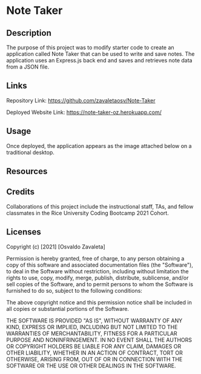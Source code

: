 # Note Taker

## Description

The purpose of this project was to modify starter code to create an application called Note Taker that can be used to write and save notes. The application uses an Express.js back end and saves and retrieves note data from a JSON file.

## Links

Repository Link: https://github.com/zavaletaosv/Note-Taker

Deployed Website Link: https://note-taker-oz.herokuapp.com/
## Usage

Once deployed, the application appears as the image attached below on a traditional desktop.


## Resources



## Credits

Collaborations of this project include the instructional staff, TAs, and fellow classmates in the Rice University Coding Bootcamp 2021 Cohort.

## Licenses

Copyright (c) [2021] [Osvaldo Zavaleta]

Permission is hereby granted, free of charge, to any person obtaining a copy of this software and associated documentation files (the "Software"), to deal in the Software without restriction, including without limitation the rights to use, copy, modify, merge, publish, distribute, sublicense, and/or sell copies of the Software, and to permit persons to whom the Software is furnished to do so, subject to the following conditions:

The above copyright notice and this permission notice shall be included in all copies or substantial portions of the Software.

THE SOFTWARE IS PROVIDED "AS IS", WITHOUT WARRANTY OF ANY KIND, EXPRESS OR IMPLIED, INCLUDING BUT NOT LIMITED TO THE WARRANTIES OF MERCHANTABILITY, FITNESS FOR A PARTICULAR PURPOSE AND NONINFRINGEMENT. IN NO EVENT SHALL THE AUTHORS OR COPYRIGHT HOLDERS BE LIABLE FOR ANY CLAIM, DAMAGES OR OTHER LIABILITY, WHETHER IN AN ACTION OF CONTRACT, TORT OR OTHERWISE, ARISING FROM, OUT OF OR IN CONNECTION WITH THE SOFTWARE OR THE USE OR OTHER DEALINGS IN THE SOFTWARE.
